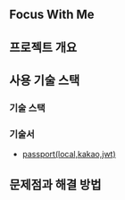 ## Focus With Me

## 프로젝트 개요

## 사용 기술 스택

### 기술 스택

### 기술서

- [passport(local,kakao,jwt)](./doc/passport.md)

## 문제점과 해결 방법
